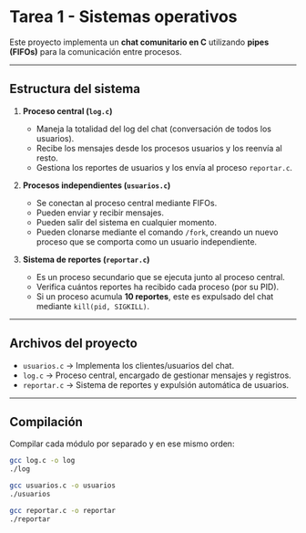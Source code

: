#  Tarea 1 - Sistemas operativos 

Este proyecto implementa un **chat comunitario en C** utilizando **pipes (FIFOs)** para la comunicación entre procesos.  

---

##  Estructura del sistema

1. **Proceso central (`log.c`)**  
   - Maneja la totalidad del log del chat (conversación de todos los usuarios).  
   - Recibe los mensajes desde los procesos usuarios y los reenvía al resto.  
   - Gestiona los reportes de usuarios y los envía al proceso `reportar.c`.

2. **Procesos independientes (`usuarios.c`)**  
   - Se conectan al proceso central mediante FIFOs.  
   - Pueden enviar y recibir mensajes.  
   - Pueden salir del sistema en cualquier momento.  
   - Pueden clonarse mediante el comando `/fork`, creando un nuevo proceso que se comporta como un usuario independiente.

3. **Sistema de reportes (`reportar.c`)**  
   - Es un proceso secundario que se ejecuta junto al proceso central.  
   - Verifica cuántos reportes ha recibido cada proceso (por su PID).  
   - Si un proceso acumula **10 reportes**, este es expulsado del chat mediante `kill(pid, SIGKILL)`.

---

##  Archivos del proyecto

- `usuarios.c` → Implementa los clientes/usuarios del chat.  
- `log.c` → Proceso central, encargado de gestionar mensajes y registros.  
- `reportar.c` → Sistema de reportes y expulsión automática de usuarios.  

---

##  Compilación

Compilar cada módulo por separado y en ese mismo orden:

```bash
gcc log.c -o log
./log

gcc usuarios.c -o usuarios
./usuarios

gcc reportar.c -o reportar
./reportar
